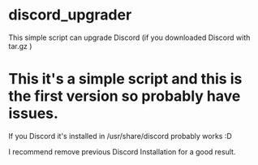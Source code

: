 # discord_upgrader
This simple script can upgrade Discord (if you downloaded Discord with tar.gz )

# This it's a simple script and this is the first version so probably have issues.

If you Discord it's installed in /usr/share/discord probably works :D

I recommend remove previous Discord Installation for a good result.
